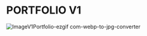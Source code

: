 # PORTFOLIO V1
![ImageV1Portfolio-ezgif com-webp-to-jpg-converter](https://github.com/user-attachments/assets/e597067e-2402-4fd6-81bb-58c605a357bd)
